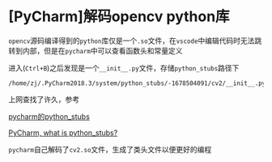 
# [PyCharm]解码opencv python库

`opencv`源码编译得到的`python`库仅是一个`.so`文件，在`vscode`中编辑代码时无法跳转到内部，但是在`pycharm`中可以查看函数头和常量定义

进入(`Ctrl+B`)之后发现是一个`__init__.py`文件，存储`python_stubs`路径下

    /home/zj/.PyCharm2018.3/system/python_stubs/-1678504091/cv2/__init__.py

上网查找了许久，参考

[pycharm的python_stubs](https://blog.csdn.net/u013128262/article/details/81491009)

[PyCharm, what is python_stubs?](https://stackoverflow.com/questions/24266114/pycharm-what-is-python-stubs)

`pycharm`自己解码了`cv2.so`文件，生成了类头文件以便更好的编程